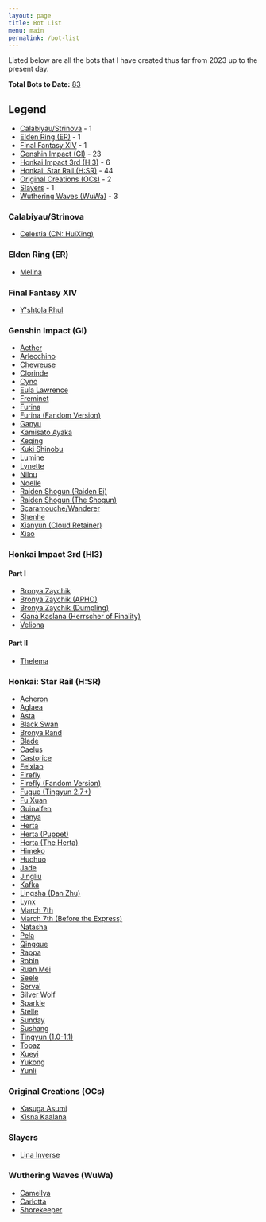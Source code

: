 ```yaml
---
layout: page
title: Bot List
menu: main
permalink: /bot-list
---
```


Listed below are all the bots that I have created thus far from 2023 up to the present day.

**Total Bots to Date:** <u>83</u>

## Legend

- [Calabiyau/Strinova](#calabiyaustrinova) - 1
- [Elden Ring (ER)](#elden-ring-er) - 1
- [Final Fantasy XIV](#final-fantasy-xiv) - 1
- [Genshin Impact (GI)](#genshin-impact-gi) - 23
- [Honkai Impact 3rd (HI3)](#honkai-impact-3rd-hi3) - 6
- [Honkai: Star Rail (H:SR)](#honkai-star-rail-hsr) - 44
- [Original Creations (OCs)](#original-creations-ocs) - 2
- [Slayers](#slayers) - 1
- [Wuthering Waves (WuWa)](#wuthering-waves-wuwa) - 3

### Calabiyau/Strinova

- [Celestia (CN: HuiXing)]({{site.baseurl}}/huixing)

### Elden Ring (ER)

- [Melina]({{site.baseurl}}/melina)

### Final Fantasy XIV

- [Y'shtola Rhul]({{site.baseurl}}/yshtola)

### Genshin Impact (GI)

- [Aether]({{site.baseurl}}/aether)
- [Arlecchino]({{site.baseurl}}/arlecchino)
- [Chevreuse]({{site.baseurl}}/chevreuse)
- [Clorinde]({{site.baseurl}}/clorinde)
- [Cyno]({{site.baseurl}}/cyno)
- [Eula Lawrence]({{site.baseurl}}/eula)
- [Freminet]({{site.baseurl}}/freminet)
- [Furina]({{site.baseurl}}/furina)
- [Furina (Fandom Version)]({{site.baseurl}}/furina-fandom)
- [Ganyu]({{site.baseurl}}/ganyu)
- [Kamisato Ayaka]({{site.baseurl}}/kamisato-ayaka)
- [Keqing]({{site.baseurl}}/keqing)
- [Kuki Shinobu]({{site.baseurl}}/kuki-shinobu)
- [Lumine]({{site.baseurl}}/lumine)
- [Lynette]({{site.baseurl}}/lynette)
- [Nilou]({{site.baseurl}}/nilou)
- [Noelle]({{site.baseurl}}/noelle)
- [Raiden Shogun (Raiden Ei)]({{site.baseurl}}/raiden-ei)
- [Raiden Shogun (The Shogun)]({{site.baseurl}}/the-shogun)
- [Scaramouche/Wanderer]({{site.baseurl}}/scaramouche)
- [Shenhe]({{site.baseurl}}/shenhe)
- [Xianyun (Cloud Retainer)]({{site.baseurl}}/xianyun)
- [Xiao]({{site.baseurl}}/xiao)

### Honkai Impact 3rd (HI3)

#### Part I

- [Bronya Zaychik]({{site.baseurl}}/bronya-zaychik)
- [Bronya Zaychik (APHO)]({{site.baseurl}}/bronya-zaychik-apho)
- [Bronya Zaychik (Dumpling)]({{site.baseurl}}/bronya-zaychik-dumpling)
- [Kiana Kaslana (Herrscher of Finality)]({{site.baseurl}}/kiana-hofi)
- [Veliona]({{site.baseurl}}/veliona)

#### Part II

- [Thelema]({{site.baseurl}}/thelema)

### Honkai: Star Rail (H:SR)

- [Acheron]({{site.baseurl}}/acheron)
- [Aglaea]({{site.baseurl}}/aglaea)
- [Asta]({{site.baseurl}}/asta)
- [Black Swan]({{site.baseurl}}/black-swan)
- [Bronya Rand]({{site.baseurl}}/bronya)
- [Blade]({{site.baseurl}}/blade)
- [Caelus]({{site.baseurl}}/caelus)
- [Castorice]({{site.baseurl}}/castorice)
- [Feixiao]({{site.baseurl}}/feixiao)
- [Firefly]({{site.baseurl}}/firefly)
- [Firefly (Fandom Version)]({{site.baseurl}}/firefly-fandom)
- [Fugue (Tingyun 2.7+)]({{site.baseurl}}/fugue)
- [Fu Xuan]({{site.baseurl}}/fu-xuan)
- [Guinaifen]({{site.baseurl}}/guinaifen)
- [Hanya]({{site.baseurl}}/hanya)
- [Herta]({{site.baseurl}}/herta)
- [Herta (Puppet)]({{site.baseurl}}/herta-puppet)
- [Herta (The Herta)]({{site.baseurl}}/the-herta)
- [Himeko]({{site.baseurl}}/himeko)
- [Huohuo]({{site.baseurl}}/huohuo)
- [Jade]({{site.baseurl}}/jade)
- [Jingliu]({{site.baseurl}}/jingliu)
- [Kafka]({{site.baseurl}}/kafka)
- [Lingsha (Dan Zhu)]({{site.baseurl}}/lingsha)
- [Lynx]({{site.baseurl}}/lynx)
- [March 7th]({{site.baseurl}}/march-7th)
- [March 7th (Before the Express)]({{site.baseurl}}/march-7th-bte)
- [Natasha]({{site.baseurl}}/natasha)
- [Pela]({{site.baseurl}}/pela)
- [Qingque]({{site.baseurl}}/qingque)
- [Rappa]({{site.baseurl}}/rappa)
- [Robin]({{site.baseurl}}/robin)
- [Ruan Mei]({{site.baseurl}}/ruan-mei)
- [Seele]({{site.baseurl}}/seele)
- [Serval]({{site.baseurl}}/serval)
- [Silver Wolf]({{site.baseurl}}/silver-wolf)
- [Sparkle]({{site.baseurl}}/sparkle)
- [Stelle]({{site.baseurl}}/stelle)
- [Sunday]({{site.baseurl}}/sunday)
- [Sushang]({{site.baseurl}}/sushang)
- [Tingyun (1.0-1.1)]({{site.baseurl}}/tingyun)
- [Topaz]({{site.baseurl}}/topaz)
- [Xueyi]({{site.baseurl}}/xueyi)
- [Yukong]({{site.baseurl}}/yukong)
- [Yunli]({{site.baseurl}}/yunli)

### Original Creations (OCs)

- [Kasuga Asumi]({{site.baseurl}}/asumi)
- [Kisna Kaalana]({{site.baseurl}}/kisna)

### Slayers

- [Lina Inverse]({{site.baseurl}}/lina)

### Wuthering Waves (WuWa)

- [Camellya]({{site.baseurl}}/camellya)
- [Carlotta]({{site.baseurl}}/carlotta)
- [Shorekeeper]({{site.baseurl}}/shorekeeper)